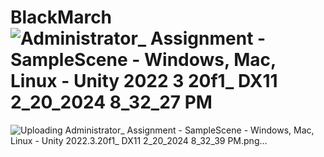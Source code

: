 # BlackMarch![Administrator_ Assignment - SampleScene - Windows, Mac, Linux - Unity 2022 3 20f1_ _DX11_ 2_20_2024 8_32_27 PM](https://github.com/aryajhs/BlackMarch/assets/69450553/89ed3ed1-a137-4de9-949f-9c693abf53a7)
![Uploading Administrator_ Assignment - SampleScene - Windows, Mac, Linux - Unity 2022.3.20f1_ _DX11_ 2_20_2024 8_32_39 PM.png…]()
